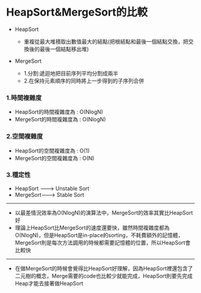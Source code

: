 # HeapSort&MergeSort的比較

* HeapSort
  * 重複從最大堆積取出數值最大的結點(把根結點和最後一個結點交換，把交換後的最後一個結點移出堆)

* MergeSort
  * 1.分割:遞迴地把目前序列平均分割成兩半
  * 2.在保持元素順序的同時將上一步得到的子序列合併

### 1.時間複雜度
* HeapSort的時間複雜度為 : O(NlogN)
* MergeSort的時間複雜度為 : O(NlogN)

### 2.空間複雜度
* HeapSort的空間複雜度為 : O(1)
* MergeSort的空間複雜度為 : O(N)

### 3.穩定性
* HeapSort ---> Unstable Sort
* MergeSort---> Stable Sort
----------------------------------------
* 以最差情況效率為O(NlogN)的演算法中，MergeSort的效率其實比HeapSort好
* 理論上HeapSort比MergeSort的速度還要快，雖然時間複雜度都為O(NlogN)，但是HeapSort是in-place的sorting，不耗費額外的記憶體， MergeSort則是每次方法調用的時候都需要記憶體的位置，所以HeapSort會比較快
----------------------------------------
* 在做MergeSort的時候會覺得比HeapSort好理解，因為HeapSort裡還包含了二元樹的概念，Merge需要的code也比較少就能完成，HeapSort則要先完成Heap才能去接著做HeapSort
